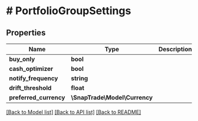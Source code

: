 # # PortfolioGroupSettings

## Properties

Name | Type | Description | Notes
------------ | ------------- | ------------- | -------------
**buy_only** | **bool** |  | [optional]
**cash_optimizer** | **bool** |  | [optional]
**notify_frequency** | **string** |  | [optional]
**drift_threshold** | **float** |  | [optional]
**preferred_currency** | **\SnapTrade\Model\Currency** |  | [optional]

[[Back to Model list]](../../README.md#models) [[Back to API list]](../../README.md#endpoints) [[Back to README]](../../README.md)

